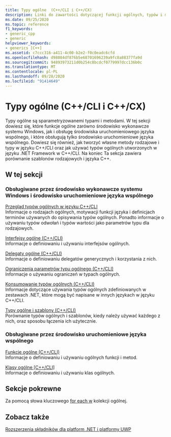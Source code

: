 ```yaml
---
title: Typy ogólne  (C++/CLI i C++/CX)
description: Linki do zawartości dotyczącej funkcji ogólnych, typów i metod języka C++/CLI i C++/CX.
ms.date: 09/25/2020
ms.topic: reference
f1_keywords:
- generic_cpp
- generic
helpviewer_keywords:
- generics [C++]
ms.assetid: c7ccc316-a411-4c00-b2e2-f0c0eadc6cfd
ms.openlocfilehash: d98084df876b5e68701696239a9fc8a88377fa9d
ms.sourcegitcommit: 94893973211d0b254c8bcdcf0779997dcc136b0c
ms.translationtype: MT
ms.contentlocale: pl-PL
ms.lasthandoff: 09/28/2020
ms.locfileid: "91414649"
---
```

# <a name="generics--ccli-and-ccx"></a>Typy ogólne  (C++/CLI i C++/CX)

Typy ogólne są sparametryzowanemi typami i metodami. W tej sekcji dowiesz się, które funkcje ogólne zarówno środowisko wykonawcze systemu Windows, jak i obsługę środowiska uruchomieniowego języka wspólnego, i które obsługują tylko środowisko uruchomieniowe języka wspólnego. Dowiesz się również, jak tworzyć własne metody rodzajowe i typy w języku C++/CLI oraz jak używać typów ogólnych utworzonych w języku .NET Framework w C++/CLI. Na koniec Ta sekcja zawiera porównanie szablonów rodzajowych i języka C++.

## <a name="in-this-section"></a>W tej sekcji

### <a name="supported-by-the-windows-runtime-and-the-common-language-runtime"></a>Obsługiwane przez środowisko wykonawcze systemu Windows i środowisko uruchomieniowe języka wspólnego

[Przegląd typów ogólnych w języku C++/CLI](overview-of-generics-in-visual-cpp.md)<br/>
Informacje o rodzajach ogólnych, motywacji funkcji języka i definicjach terminów używanych do opisywania typów ogólnych. Ponadto informacje o używaniu typów odwołań i typów wartości jako parametrów typu dla rodzajowych.

[Interfejsy ogólne (C++/CLI)](generic-interfaces-visual-cpp.md)<br/>
Informacje o definiowaniu i używaniu interfejsów ogólnych.

[Delegaty ogólne (C++/CLI)](generic-delegates-visual-cpp.md)<br/>
Informacje o definiowaniu delegatów generycznych i korzystania z nich.

[Ograniczenia parametrów typu ogólnego (C++/CLI)](constraints-on-generic-type-parameters-cpp-cli.md)<br/>
Informacje o używaniu ograniczeń w typach ogólnych.

[Konsumowanie typów ogólnych (C++/CLI)](consuming-generics-cpp-cli.md)<br/>
Informacje dotyczące używania typów ogólnych zdefiniowanych w zestawach .NET, które mogą być napisane w innych językach w języku C++/CLI.

[Typy ogólne i szablony (C++/CLI)](generics-and-templates-visual-cpp.md)<br/>
Porównanie typów ogólnych i szablonów, kiedy należy używać każdego z nich, oraz sposobu łączenia ich użytecznie.

### <a name="supported-by-the-common-language-runtime"></a>Obsługiwane przez środowisko uruchomieniowe języka wspólnego

[Funkcje ogólne (C++/CLI)](generic-functions-cpp-cli.md)<br/>
Informacje o definiowaniu i używaniu ogólnych funkcji i metod.

[Klasy ogólne [C++/CLI]](generic-classes-cpp-cli.md)<br/>
Informacje o definiowaniu i używaniu klas ogólnych.

## <a name="related-sections"></a>Sekcje pokrewne

Za pomocą słowa kluczowego [for each w](../dotnet/for-each-in.md) kolekcji ogólnej.

## <a name="see-also"></a>Zobacz także

[Rozszerzenia składników dla platform .NET i platformy UWP](component-extensions-for-runtime-platforms.md)

